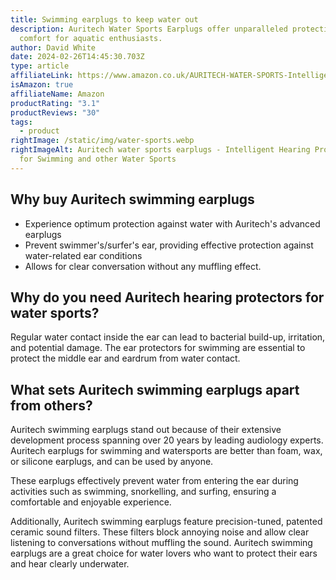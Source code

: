 ```yaml
---
title: Swimming earplugs to keep water out
description: Auritech Water Sports Earplugs offer unparalleled protection and
  comfort for aquatic enthusiasts.
author: David White
date: 2024-02-26T14:45:30.703Z
type: article
affiliateLink: https://www.amazon.co.uk/AURITECH-WATER-SPORTS-Intelligent-Protection/dp/B00DEDN4JE?maas=maas_adg_66FED6D2A670277255112D7CD8040AE9_afap_abs&ref_=aa_maas&tag=maas
isAmazon: true
affiliateName: Amazon
productRating: "3.1"
productReviews: "30"
tags:
  - product
rightImage: /static/img/water-sports.webp
rightImageAlt: Auritech water sports earplugs - Intelligent Hearing Protection
  for Swimming and other Water Sports
---
```

## Why buy Auritech swimming earplugs

* Experience optimum protection against water with Auritech's advanced earplugs
* Prevent swimmer's/surfer's ear, providing effective protection against water-related ear conditions
* Allows for clear conversation without any muffling effect.

## Why do you need Auritech hearing protectors for water sports?

Regular water contact inside the ear can lead to bacterial build-up, irritation, and potential damage. The ear protectors for swimming are essential to protect the middle ear and eardrum from water contact.

## What sets Auritech swimming earplugs apart from others?

Auritech swimming earplugs stand out because of their extensive development process spanning over 20 years by leading audiology experts. Auritech earplugs for swimming and watersports are better than foam, wax, or silicone earplugs, and can be used by anyone.

These earplugs effectively prevent water from entering the ear during activities such as swimming, snorkelling, and surfing, ensuring a comfortable and enjoyable experience.

Additionally, Auritech swimming earplugs feature precision-tuned, patented ceramic sound filters. These filters block annoying noise and allow clear listening to conversations without muffling the sound. Auritech swimming earplugs are a great choice for water lovers who want to protect their ears and hear clearly underwater.
